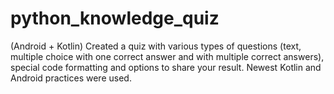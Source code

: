 # python_knowledge_quiz
(Android + Kotlin)
Created a quiz with various types of questions (text, multiple choice with one correct answer and with multiple correct answers), special code formatting and options to share your result. Newest Kotlin and Android practices were used.
